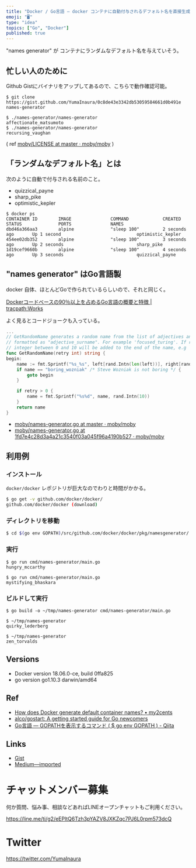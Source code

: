 ```yaml
---
title: "Docker / Go言語 — docker コンテナに自動付与されるデフォルト名を直接生成してみる"
emoji: "🖥"
type: "idea"
topics: ["Go", "Docker"]
published: true
---
```


"names generator" が コンテナにランダムなデフォルト名を与えていそう。

## 忙しい人のために

Github Gistにバイナリをアップしてあるので、こちらで動作確認可能。

```
$ git clone https://gist.github.com/YumaInaura/0c8de43e3342db53059584661d0b491e names-generator
```

```
$ ./names-generator/names-generator
affectionate_matsumoto
$ ./names-generator/names-generator
recursing_vaughan
```

( ref [moby/LICENSE at master · moby/moby](https://github.com/moby/moby/blob/master/LICENSE) )


## 「ランダムなデフォルト名」とは

次のように自動で付与される名前のこと。

- quizzical_payne
- sharp_pike
- optimistic_kepler

```
$ docker ps
CONTAINER ID        IMAGE               COMMAND             CREATED             STATUS              PORTS               NAMES
dbd46a366aa3        alpine              "sleep 100"         2 seconds ago       Up 1 second                             optimistic_kepler
454ee02db352        alpine              "sleep 100"         3 seconds ago       Up 2 seconds                            sharp_pike
1d19cef9660b        alpine              "sleep 100"         4 seconds ago       Up 3 seconds                            quizzical_payne
```

## "names generator" はGo言語製

docker 自体、ほとんどGoで作られているらしいので、それと同じく。

[Dockerコードベースの90％以上を占めるGo言語の概要と特徴 | tracpath:Works](http://tracpath.com/works/development/the_go_programming_language/)

よく見るとコードジョークも入っている。

```go
...
// GetRandomName generates a random name from the list of adjectives and surnames in this package
// formatted as "adjective_surname". For example 'focused_turing'. If retry is non-zero, a random
// integer between 0 and 10 will be added to the end of the name, e.g `focused_turing3`
func GetRandomName(retry int) string {
begin:
	name := fmt.Sprintf("%s_%s", left[rand.Intn(len(left))], right[rand.Intn(len(right))])
	if name == "boring_wozniak" /* Steve Wozniak is not boring */ {
		goto begin
	}

	if retry > 0 {
		name = fmt.Sprintf("%s%d", name, rand.Intn(10))
	}
	return name
}
```

- [moby/names-generator.go at master · moby/moby](https://github.com/moby/moby/blob/master/pkg/namesgenerator/names-generator.go)
- [moby/names-generator.go at 1fd7e4c28d3a4a21c3540f03a045f96a4190b527 · moby/moby](https://github.com/moby/moby/blob/1fd7e4c28d3a4a21c3540f03a045f96a4190b527/pkg/namesgenerator/names-generator.go)


## 利用例

### インストール

`docker/docker` レポジトリが巨大なのでわりと時間がかかる。

```sh
$ go get -v github.com/docker/docker/
github.com/docker/docker (download)
```

### ディレクトリを移動

```sh
$ cd $(go env GOPATH)/src/github.com/docker/docker/pkg/namesgenerator/
```

### 実行

```
$ go run cmd/names-generator/main.go
hungry_mccarthy
```

```
$ go run cmd/names-generator/main.go
mystifying_bhaskara
```

### ビルドして実行

```
$ go build -o ~/tmp/names-generator cmd/names-generator/main.go
```

```
$ ~/tmp/names-generator
quirky_lederberg
```

```
$ ~/tmp/names-generator
zen_torvalds
```

## Versions

- Docker version 18.06.0-ce, build 0ffa825
- go version go1.10.3 darwin/amd64

## Ref

- [How does Docker generate default container names? • my2cents](https://frightanic.com/computers/docker-default-container-names/)
- [alco/gostart: A getting started guide for Go newcomers](https://github.com/alco/gostart)
- [Go言語 — GOPATHを表示するコマンド ( $ go env GOPATH ) - Qiita](https://qiita.com/YumaInaura/items/3372186e2c11a45c65d8)

## Links

- [Gist](https://gist.github.com/YumaInaura/0c8de43e3342db53059584661d0b491e)
- [Medium—imported](https://medium.com/supersonic-generation/docker-use-names-generator-made-by-golang-like-docker-container-default-randomized-name-2b5c860bca36)








<!-- Update From Qiita API -->

# チャットメンバー募集


何か質問、悩み事、相談などあればLINEオープンチャットもご利用ください。

https://line.me/ti/g2/eEPltQ6Tzh3pYAZV8JXKZqc7PJ6L0rpm573dcQ





# Twitter


https://twitter.com/YumaInaura


<!-- Update From Qiita API -->


